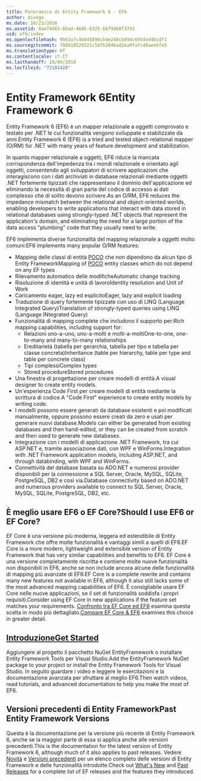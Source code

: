 ```yaml
---
title: Panoramica di Entity Framework 6 - EF6
author: divega
ms.date: 10/23/2016
ms.assetid: 8ae74d63-6bad-4686-b325-bbf9d68f3743
uid: ef6/index
ms.openlocfilehash: 9561a7c4b645896cb4e248cb094c6954ed4bcdf1
ms.sourcegitcommit: 708b18520321c587b2046ad2ea9fa7c48aeebfe5
ms.translationtype: HT
ms.contentlocale: it-IT
ms.lasthandoff: 10/09/2019
ms.locfileid: "72181420"
---
```

# <a name="entity-framework-6"></a><span data-ttu-id="bb386-102">Entity Framework 6</span><span class="sxs-lookup"><span data-stu-id="bb386-102">Entity Framework 6</span></span>
<span data-ttu-id="bb386-103">Entity Framework 6 (EF6) è un mapper relazionale a oggetti comprovato e testato per .NET le cui funzionalità vengono sviluppate e stabilizzate da anni.</span><span class="sxs-lookup"><span data-stu-id="bb386-103">Entity Framework 6 (EF6) is a tried and tested object-relational mapper (O/RM) for .NET with many years of feature development and stabilization.</span></span>

<span data-ttu-id="bb386-104">In quanto mapper relazionale a oggetti, EF6 riduce la mancata corrispondenza dell'impedenza tra i mondi relazionale e orientato agli oggetti, consentendo agli sviluppatori di scrivere applicazioni che interagiscono con i dati archiviati in database relazionali mediante oggetti .NET fortemente tipizzati che rappresentano il dominio dell'applicazione ed eliminando la necessità di gran parte del codice di accesso ai dati complesso che di solito devono scrivere.</span><span class="sxs-lookup"><span data-stu-id="bb386-104">As an O/RM, EF6 reduces the impedance mismatch between the relational and object-oriented worlds, enabling developers to write applications that interact with data stored in relational databases using strongly-typed .NET objects that represent the application's domain, and eliminating the need for a large portion of the data access "plumbing" code that they usually need to write.</span></span>

<span data-ttu-id="bb386-105">EF6 implementa diverse funzionalità del mapping relazionale a oggetti molto comuni:</span><span class="sxs-lookup"><span data-stu-id="bb386-105">EF6 implements many popular O/RM features:</span></span>
- <span data-ttu-id="bb386-106">Mapping delle classi di entità [POCO](~/ef6/resources/glossary.md#poco) che non dipendono da alcun tipo di Entity Framework</span><span class="sxs-lookup"><span data-stu-id="bb386-106">Mapping of [POCO](~/ef6/resources/glossary.md#poco) entity classes which do not depend on any EF types</span></span>
- <span data-ttu-id="bb386-107">Rilevamento automatico delle modifiche</span><span class="sxs-lookup"><span data-stu-id="bb386-107">Automatic change tracking</span></span>
- <span data-ttu-id="bb386-108">Risoluzione di identità e unità di lavoro</span><span class="sxs-lookup"><span data-stu-id="bb386-108">Identity resolution and Unit of Work</span></span>
- <span data-ttu-id="bb386-109">Caricamento eager, lazy ed esplicito</span><span class="sxs-lookup"><span data-stu-id="bb386-109">Eager, lazy and explicit loading</span></span>
- <span data-ttu-id="bb386-110">Traduzione di query fortemente tipizzate con uso di LINQ (Language Integrated Query)</span><span class="sxs-lookup"><span data-stu-id="bb386-110">Translation of strongly-typed queries using LINQ (Language INtegrated Query)</span></span>
- <span data-ttu-id="bb386-111">Funzionalità di mapping complete che includono il supporto per:</span><span class="sxs-lookup"><span data-stu-id="bb386-111">Rich mapping capabilities, including support for:</span></span>
  - <span data-ttu-id="bb386-112">Relazioni uno-a-uno, uno-a-molti e molti-a-molti</span><span class="sxs-lookup"><span data-stu-id="bb386-112">One-to-one, one-to-many and many-to-many relationships</span></span>
  - <span data-ttu-id="bb386-113">Ereditarietà (tabella per gerarchia, tabella per tipo e tabella per classe concreta)</span><span class="sxs-lookup"><span data-stu-id="bb386-113">Inheritance (table per hierarchy, table per type and table per concrete class)</span></span>
  - <span data-ttu-id="bb386-114">Tipi complessi</span><span class="sxs-lookup"><span data-stu-id="bb386-114">Complex types</span></span>
  - <span data-ttu-id="bb386-115">Stored procedure</span><span class="sxs-lookup"><span data-stu-id="bb386-115">Stored procedures</span></span>
- <span data-ttu-id="bb386-116">Una finestra di progettazione per creare modelli di entità.</span><span class="sxs-lookup"><span data-stu-id="bb386-116">A visual designer to create entity models.</span></span>
- <span data-ttu-id="bb386-117">Un'esperienza Code First per creare modelli di entità mediante la scrittura di codice.</span><span class="sxs-lookup"><span data-stu-id="bb386-117">A "Code First" experience to create entity models by writing code.</span></span>
- <span data-ttu-id="bb386-118">I modelli possono essere generati da database esistenti e poi modificati manualmente, oppure possono essere creati da zero e usati per generare nuovi database.</span><span class="sxs-lookup"><span data-stu-id="bb386-118">Models can either be generated from existing databases and then hand-edited, or they can be created from scratch and then used to generate new databases.</span></span>
- <span data-ttu-id="bb386-119">Integrazione con i modelli di applicazione .NET Framework, tra cui ASP.NET e, tramite associazione dati, con WPF e WinForms.</span><span class="sxs-lookup"><span data-stu-id="bb386-119">Integration with .NET Framework application models, including ASP.NET, and through databinding, with WPF and WinForms.</span></span>
- <span data-ttu-id="bb386-120">Connettività del database basata su ADO.NET e numerosi provider disponibili per la connessione a SQL Server, Oracle, MySQL, SQLite, PostgreSQL, DB2 e così via.</span><span class="sxs-lookup"><span data-stu-id="bb386-120">Database connectivity based on ADO.NET and numerous providers available to connect to SQL Server, Oracle, MySQL, SQLite, PostgreSQL, DB2, etc.</span></span>

## <a name="should-i-use-ef6-or-ef-core"></a><span data-ttu-id="bb386-121">È meglio usare EF6 o EF Core?</span><span class="sxs-lookup"><span data-stu-id="bb386-121">Should I use EF6 or EF Core?</span></span>

<span data-ttu-id="bb386-122">EF Core è una versione più moderna, leggera ed estendibile di Entity Framework che offre molte funzionalità e vantaggi simili a quelli di EF6.</span><span class="sxs-lookup"><span data-stu-id="bb386-122">EF Core is a more modern, lightweight and extensible version of Entity Framework that has very similar capabilities and benefits to EF6.</span></span>
<span data-ttu-id="bb386-123">EF Core è una versione completamente riscritta e contiene molte nuove funzionalità non disponibili in EF6, anche se non include ancora alcune delle funzionalità di mapping più avanzate di EF6.</span><span class="sxs-lookup"><span data-stu-id="bb386-123">EF Core is a complete rewrite and contains many new features not available in EF6, although it also still lacks some of the most advanced mapping capabilities of EF6.</span></span>
<span data-ttu-id="bb386-124">È consigliabile usare EF Core nelle nuove applicazioni, se il set di funzionalità soddisfa i propri requisiti.</span><span class="sxs-lookup"><span data-stu-id="bb386-124">Consider using EF Core in new applications if the feature set matches your requirements.</span></span>
<span data-ttu-id="bb386-125">[Confronto tra EF Core ed EF6](xref:efcore-and-ef6/index) esamina questa scelta in modo più dettagliato.</span><span class="sxs-lookup"><span data-stu-id="bb386-125">[Compare EF Core & EF6](xref:efcore-and-ef6/index) examines this choice in greater detail.</span></span>

## <a name="get-startedef6get-startedmd"></a>[<span data-ttu-id="bb386-126">Introduzione</span><span class="sxs-lookup"><span data-stu-id="bb386-126">Get Started</span></span>](~/ef6/get-started.md)

<span data-ttu-id="bb386-127">Aggiungere al progetto il pacchetto NuGet EntityFramework o installare Entity Framework Tools per Visual Studio.</span><span class="sxs-lookup"><span data-stu-id="bb386-127">Add the EntityFramework NuGet package to your project or install the Entity Framework Tools for Visual Studio.</span></span> <span data-ttu-id="bb386-128">In seguito guardare i video e leggere le esercitazioni e la documentazione avanzata per sfruttare al meglio EF6.</span><span class="sxs-lookup"><span data-stu-id="bb386-128">Then watch videos, read tutorials, and advanced documentation to help you make the most of EF6.</span></span>

## <a name="past-entity-framework-versions"></a><span data-ttu-id="bb386-129">Versioni precedenti di Entity Framework</span><span class="sxs-lookup"><span data-stu-id="bb386-129">Past Entity Framework Versions</span></span>

<span data-ttu-id="bb386-130">Questa è la documentazione per la versione più recente di Entity Framework 6, anche se la maggior parte di essa si applica anche alle versioni precedenti.</span><span class="sxs-lookup"><span data-stu-id="bb386-130">This is the documentation for the latest version of Entity Framework 6, although much of it also applies to past releases.</span></span>
<span data-ttu-id="bb386-131">Vedere [Novità](~/ef6/what-is-new/index.md) e [Versioni precedenti](~/ef6/what-is-new/past-releases.md) per un elenco completo delle versioni di Entity Framework e delle funzionalità introdotte.</span><span class="sxs-lookup"><span data-stu-id="bb386-131">Check out [What's New](~/ef6/what-is-new/index.md) and [Past Releases](~/ef6/what-is-new/past-releases.md) for a complete list of EF releases and the features they introduced.</span></span>
